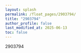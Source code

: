 ```yaml
---
layout: splash
permalink: /float_pages/2903794/
title: "2903794"
author_profile: false
last_modified_at: 2025-06-13
toc: false
---
```

 
2903794
